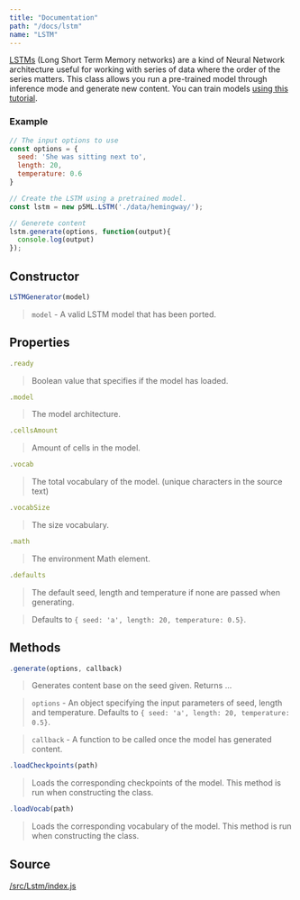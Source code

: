 ```yaml
---
title: "Documentation"
path: "/docs/lstm"
name: "LSTM"
---
```


[LSTMs](https://colah.github.io/posts/2015-08-Understanding-LSTMs/) (Long Short Term Memory networks) are a kind of Neural Network architecture useful for working with series of data where the order of the series matters. This class allows you run a pre-trained model 
through inference mode and generate new content. You can train models [using this tutorial](https://github.com/ITPNYU/p5-deeplearn-js/tree/master/training/lstm).

### Example

```javascript
// The input options to use
const options = {
  seed: 'She was sitting next to',
  length: 20,
  temperature: 0.6
}

// Create the LSTM using a pretrained model.
const lstm = new p5ML.LSTM('./data/hemingway/');

// Generete content
lstm.generate(options, function(output){
  console.log(output)
});
```

## Constructor
  ```javascript
  LSTMGenerator(model)
  ```
  > `model` - A valid LSTM model that has been ported.

## Properties

  ```javascript
  .ready
  ```
  > Boolean value that specifies if the model has loaded.

  ```javascript
  .model
  ```
  > The model architecture.

  ```javascript
  .cellsAmount
  ```
  > Amount of cells in the model.

  ```javascript
  .vocab
  ```
  > The total vocabulary of the model. (unique characters in the source text)

  ```javascript
  .vocabSize
  ```
  > The size vocabulary.

  ```javascript
  .math
  ```
  > The environment Math element.

  ```javascript
  .defaults
  ```
  > The default seed, length and temperature if none are passed when generating.

  > Defaults to `{ seed: 'a', length: 20, temperature: 0.5}`.

## Methods

  ```javascript
  .generate(options, callback)
  ```
  > Generates content base on the seed given. Returns ...

  > `options` -  An object specifying the input parameters of seed, length and temperature. Defaults to `{ seed: 'a', length: 20, temperature: 0.5}`.

  > `callback` - A function to be called once the model has generated content.

  ```javascript
  .loadCheckpoints(path)
  ```
  > Loads the corresponding checkpoints of the model. This method is run when constructing the class.

  ```javascript
  .loadVocab(path)
  ```
  >Loads the corresponding vocabulary of the model. This method is run when constructing the class.

## Source

[/src/Lstm/index.js](https://github.com/ITPNYU/p5-deeplearn-js/blob/master/src/Lstm/index.js)